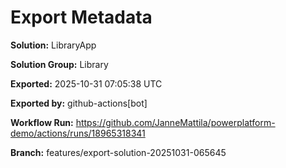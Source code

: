 # Export Metadata

**Solution:** LibraryApp

**Solution Group:** Library

**Exported:** 2025-10-31 07:05:38 UTC

**Exported by:** github-actions[bot]

**Workflow Run:** https://github.com/JanneMattila/powerplatform-demo/actions/runs/18965318341

**Branch:** features/export-solution-20251031-065645
